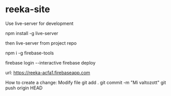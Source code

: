 # reeka-site

Use live-server for development

npm install -g live-server

then live-server from project repo

npm i -g firebase-tools

firebase login --interactive
firebase deploy

url:
https://reeka-acfa1.firebaseapp.com

How to create a change:
Modify file
git add .
git commit -m "Mi valtozott"
git push origin HEAD


